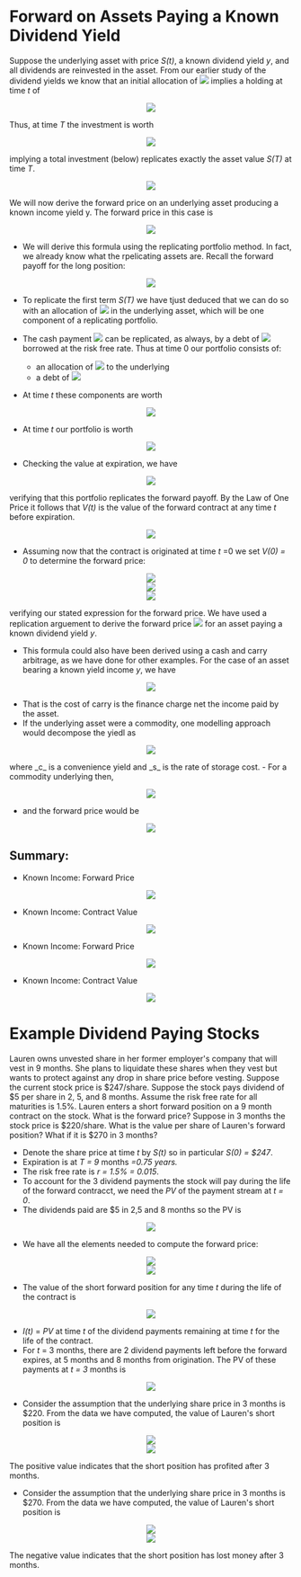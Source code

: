 # Forward on Assets Paying a Known Dividend Yield
Suppose the underlying asset with price _S(t)_, a known dividend yield _y_, and all dividends are reinvested in the asset. From our earlier study of the dividend yields we know that an initial allocation of <img src="https://render.githubusercontent.com/render/math?math=e^{-yT}"> implies a holding at time _t_ of

<p align="center">
<img src="https://render.githubusercontent.com/render/math?math=e^{-yT}e^{yt}S(t) = e^{-y(T-t)}S(t)">
</p>

Thus, at time _T_ the investment is worth

<p align="center">
<img src="https://render.githubusercontent.com/render/math?math=e^{-(T-T)}S(T) = S(T)">
</p>

implying a total investment (below) replicates exactly the asset value _S(T)_ at time _T_.

<p align="center">
<img src="https://render.githubusercontent.com/render/math?math=e^{-yT}S(0)">
</p>

We will now derive the forward price on an underlying asset producing a known income yield y. The forward price in this case is

<p align="center">
<img src="https://render.githubusercontent.com/render/math?math=K_T = e^{(r-y)T}S(0)">
</p>

- We will derive this formula using the replicating portfolio method. In fact, we already know what the rpelicating assets are. Recall the forward payoff for the long position:

<p align="center">
<img src="https://render.githubusercontent.com/render/math?math=S(T) - K_T">
</p>

- To replicate the first term _S(T)_ we have tjust deduced that we can do so with an allocation of <img src="https://render.githubusercontent.com/render/math?math=e^{-yT}"> in the underlying asset, which will be one component of a replicating portfolio.
- The cash payment <img src="https://render.githubusercontent.com/render/math?math=K_T"> can be replicated, as always, by a debt of <img src="https://render.githubusercontent.com/render/math?math=e^{-rT}K_T"> borrowed at the risk free rate. Thus at time 0 our portfolio consists of:
  - an allocation of <img src="https://render.githubusercontent.com/render/math?math=e^{-yT}"> to the underlying
  - a debt of <img src="https://render.githubusercontent.com/render/math?math=e^{-rT}K_T">

- At time _t_ these components are worth

<p align="center">
<img src="https://render.githubusercontent.com/render/math?math=e^{-y(T-t)}S(t) - e^{rt}e^{-rT}K_T">
</p>

- At time _t_ our portfolio is worth

<p align="center">
<img src="https://render.githubusercontent.com/render/math?math=V(t) = e^{-y(T-t)}S(t) - e^{-r(T-t)}K_T">
</p>

- Checking the value at expiration, we have

<p align="center">
<img src="https://render.githubusercontent.com/render/math?math=V(T) = e^{-y(T-T)}S(T) - e^{-r(T-T)}K_T = S(T) -K_T">
</p>

  verifying that this portfolio replicates the forward payoff. By the Law of One Price it follows that _V(t)_ is the value of the forward contract at any time _t_ before expiration.
  
  <p align="center">
<img src="https://render.githubusercontent.com/render/math?math=V(0) = e^{-yT}S(0) - e^{-rT}K_T">
</p>

- Assuming now that the contract is originated at time _t_ =0 we set _V(0) = 0_ to determine the forward price:

<p align="center">
<img src="https://render.githubusercontent.com/render/math?math=0 = e^{-yT}S(0) - e^{-rT}K_T"><br>
  <img src="https://render.githubusercontent.com/render/math?math=e^{-yT}S(0) = e^{-rT}K_T"><br>
  <img src="https://render.githubusercontent.com/render/math?math=K_T = e^{(r-y)T}S(0)">
</p>

  verifying our stated expression for the forward price. We have used a replication arguement to derive the forward price <img src="https://render.githubusercontent.com/render/math?math=K_T = e^{(r-y)T}S(0)"> for an asset paying a known dividend yield _y_.
- This formula could also have been derived using a cash and carry arbitrage, as we have done for other examples. For the case of an asset bearing a known yield income _y_, we have

<p align="center">
<img src="https://render.githubusercontent.com/render/math?math=cost of carry = r- y">
</p>

- That is the cost of carry is the finance charge net the income paid by the asset.
- If the underlying asset were a commodity, one modelling approach would decompose the yiedl as

<p align="center">
<img src="https://render.githubusercontent.com/render/math?math=y = c -s">
</p>
  where _c_ is a convenience yield and _s_ is the rate of storage cost.
- For a commodity underlying then,

<p align="center">
<img src="https://render.githubusercontent.com/render/math?math=Cost of Carry = r %2B s - c">
</p>

- and the forward price would be

<p align="center">
<img src="https://render.githubusercontent.com/render/math?math=K_T = e^{r %2B s - c)T}S(0)">
</p>

## Summary:
- Known Income: Forward Price

<p align="center">
<img src="https://render.githubusercontent.com/render/math?math=K_t = (S(0) - I)e^{rT}">
</p>

- Known Income: Contract Value

<p align="center">
<img src="https://render.githubusercontent.com/render/math?math=V(t) = S(t) - I(t) -e^{-r(T-t)}K_T">
</p>

- Known Income: Forward Price

<p align="center">
<img src="https://render.githubusercontent.com/render/math?math=K_T = e^{(r - y)T}S(0)">
</p>

- Known Income: Contract Value

<p align="center">
<img src="https://render.githubusercontent.com/render/math?math=V(t) =e^{-y(T-t)}S(t) - e^{-r(T-t)}K_T">
</p>

# Example Dividend Paying Stocks
Lauren owns unvested share in her former employer's company that will vest in 9 months. She plans to liquidate these shares when they vest but wants to protect against any drop in share price before vesting. Suppose the current stock price is $247/share. Suppose the stock pays dividend of $5 per share in 2, 5, and 8 months. Assume the risk free rate for all maturities is 1.5%. Lauren enters a short forward position on a 9 month contract on the stock. What is the forward price? Suppose in 3 months the stock price is $220/share. What is the value per share of Lauren's forward position? What if it is $270 in 3 months?

- Denote the share price at time _t_ by _S(t)_ so in particular _S(0) = $247_.
- Expiration is at _T = 9_ months _=0.75 years._
- The risk free rate is _r = 1.5% = 0.015_.
- To account for the 3 dividend payments the stock will pay during the life of the forward contracct, we need the _PV_ of the payment stream at _t = 0_.
- The dividends paid are $5 in 2,5 and 8 months so the PV is

<p align="center">
<img src="https://render.githubusercontent.com/render/math?math=PV =e^{-0.015 \frac{2}{12}}5 %2B e^{-0.015 \frac{5}{12}}5 %2B e^{-0.015 \frac{8}{12}}5 = 14.91">
</p>

- We have all the elements needed to compute the forward price:

<p align="center">
<img src="https://render.githubusercontent.com/render/math?math=K_t = (S(0) - I)e^{rT}"><br>
  <img src="https://render.githubusercontent.com/render/math?math=K_t = (247 - 14.91)e^{0.015 (0.75)} = 234.72">
</p>

- The value of the short forward position for any time _t_ during the life of the contract is

<p align="center">
<img src="https://render.githubusercontent.com/render/math?math=-V(t) = e^{-r(T-t)}K_T - S(t) %2B I(t)">
</p>

- _I(t)_ = _PV_ at time _t_ of the dividend payments remaining at time _t_ for the life of the contract.
- For _t_ = 3 months, there are 2 dividend payments left before the forward expires, at 5 months and 8 months from origination. The PV of these payments at _t = 3_ months is

<p align="center">
<img src="https://render.githubusercontent.com/render/math?math=I(0.25) =e^{-0.015 \frac{2}{12}}5 %2B e^{-0.015 \frac{5}{12}}5 = 9.96">
</p>

- Consider the assumption that the underlying share price in 3 months is $220. From the data we have computed, the value of Lauren's short position is

<p align="center">
<img src="https://render.githubusercontent.com/render/math?math=-V(0.25) = e^{-r(T-t)}K_T - S(0.25) %2B I(0.25)"><br> 
  <img src="https://render.githubusercontent.com/render/math?math=-V(0.25) = e^{-0.015(0.75 - 0.25)}234.72 - 220 %2B 9.96 = 22.93"><br> 
</p>

  The positive value indicates that the short position has profited after 3 months. 
  
  - Consider the assumption that the underlying share price in 3 months is $270. From the data we have computed, the value of Lauren's short position is

<p align="center">
<img src="https://render.githubusercontent.com/render/math?math=-V(0.25) = e^{-r(T-t)}K_T - S(0.25) %2B I(0.25)"><br> 
  <img src="https://render.githubusercontent.com/render/math?math=-V(0.25) = e^{-0.015(0.75 - 0.25)}234.72 - 270 %2B 9.96 = -27.07"><br> 
</p>

  The negative value indicates that the short position has lost money after 3 months.

